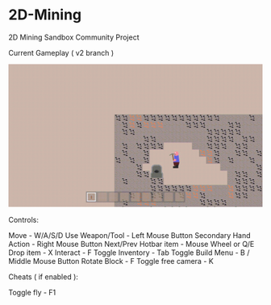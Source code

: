# 2D-Mining
2D Mining Sandbox Community Project



Current Gameplay ( v2 branch )

![Gameplay](media/gameplay.gif)


Controls:
	
Move					- W/A/S/D
Use Weapon/Tool			- Left Mouse Button
Secondary Hand Action	- Right Mouse Button
Next/Prev Hotbar item	- Mouse Wheel or Q/E
Drop item				- X
Interact				- F
Toggle Inventory		- Tab
Toggle Build Menu		- B / Middle Mouse Button
Rotate Block			- F
Toggle free camera		- K

Cheats ( if enabled ):
	
Toggle fly				- F1
